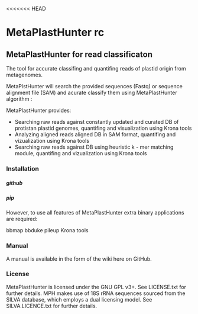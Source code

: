 <<<<<<< HEAD
# MetaPlastHunter rc
## MetaPlastHunter for read classificaton


The tool for accurate classifing and quantifing reads of plastid origin from metagenomes.

MetaPlstHunter will search the provided sequences (Fastq) or sequence alignment file (SAM) and acurate classify them using MetaPlastHunter algorithm :

MetaPlastHunter provides:

* Searching raw reads against constantly updated and curated DB of protistan plastid genomes, quantifing and visualization using Krona tools
* Analyzing aligned reads aligned DB in SAM format, quantifing and vizualization using Krona tools 
* Searching raw reads against DB using heuristic k - mer matching module, quantifing and vizualization using Krona tools

### Installation 

##### github

 

##### pip

However, to use all features of MetaPlastHunter extra binary applications are required:

bbmap
bbduke 
pileup
Krona tools

### Manual

A manual is available in the form of the wiki here on GitHub.

### License

MetaPlastHunter is licensed under the GNU GPL v3+. See LICENSE.txt for further details. MPH makes use of 18S rRNA sequences sourced from the SILVA database, which employs a dual licensing model. See SILVA.LICENCE.txt for further details.














